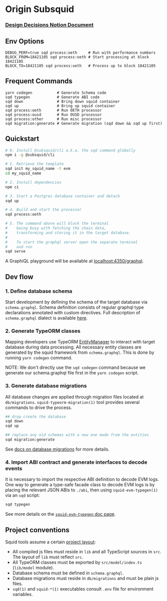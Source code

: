 # Origin Subsquid

### [Design Decisions Notion Document](https://www.notion.so/originprotocol/Subsquid-Design-Decisions-04ef82ae0d6848d1b14de893e9929ce4#d8e8d367069c4a619809e926f72db074)

## Env Options

```shell
DEBUG_PERF=true sqd process:oeth     # Run with performance numbers
BLOCK_FROM=18421105 sqd process:oeth # Start processing at block 18421105
BLOCK_TO=18421105 sqd process:oeth   # Process up to block 18421105
```

## Frequent Commands

```shell
yarn codegen           # Generate Schema code
sqd typegen            # Generate ABI code
sqd down               # Bring down squid container
sqd up                 # Bring up squid container
sqd process:oeth       # Run OETH processor
sqd process:ousd       # Run OUSD processor
sqd process:other      # Run misc processor
sqd migration:generate # Generate migration (sqd down && sqd up first)
```

## Quickstart

```bash
# 0. Install @subsquid/cli a.k.a. the sqd command globally
npm i -g @subsquid/cli

# 1. Retrieve the template
sqd init my_squid_name -t evm
cd my_squid_name

# 2. Install dependencies
npm ci

# 3. Start a Postgres database container and detach
sqd up

# 4. Build and start the processor
sqd process:oeth

# 5. The command above will block the terminal
#    being busy with fetching the chain data,
#    transforming and storing it in the target database.
#
#    To start the graphql server open the separate terminal
#    and run
sqd serve
```

A GraphiQL playground will be available at [localhost:4350/graphql](http://localhost:4350/graphql).

## Dev flow

### 1. Define database schema

Start development by defining the schema of the target database via `schema.graphql`.
Schema definition consists of regular graphql type declarations annotated with custom directives.
Full description of `schema.graphql` dialect is available [here](https://docs.subsquid.io/basics/schema-file).

### 2. Generate TypeORM classes

Mapping developers use TypeORM [EntityManager](https://typeorm.io/#/working-with-entity-manager)
to interact with target database during data processing. All necessary entity classes are
generated by the squid framework from `schema.graphql`. This is done by running `yarn codegen`
command.

NOTE: We don't directly use the `sqd codegen` command because we generate our schema.graphql file first in
the `yarn codegen` script.

### 3. Generate database migrations

All database changes are applied through migration files located at `db/migrations`.
`squid-typeorm-migration(1)` tool provides several commands to drive the process.

```bash
## drop create the database
sqd down
sqd up

## replace any old schemas with a new one made from the entities
sqd migration:generate
```

See [docs on database migrations](https://docs.subsquid.io/basics/db-migrations) for more details.

### 4. Import ABI contract and generate interfaces to decode events

It is necessary to import the respective ABI definition to decode EVM logs. One way to generate a type-safe facade class
to decode EVM logs is by placing the relevant JSON ABIs to `./abi`, then using `squid-evm-typegen(1)` via an `sqd`
script:

```bash
sqd typegen
```

See more details on the [`squid-evm-typegen` doc page](https://docs.subsquid.io/evm-indexing/squid-evm-typegen).

## Project conventions

Squid tools assume a certain [project layout](https://docs.subsquid.io/basics/squid-structure):

- All compiled js files must reside in `lib` and all TypeScript sources in `src`.
  The layout of `lib` must reflect `src`.
- All TypeORM classes must be exported by `src/model/index.ts` (`lib/model` module).
- Database schema must be defined in `schema.graphql`.
- Database migrations must reside in `db/migrations` and must be plain js files.
- `sqd(1)` and `squid-*(1)` executables consult `.env` file for environment variables.
